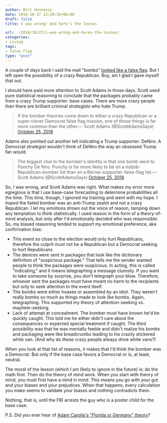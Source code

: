 ```yaml
---
author: Bill Hennessy
date: 2018-10-27 13:20:56+00:00
draft: false
title: I was wrong! And here's the lesson

url:  /2018/10/27/i-was-wrong-and-heres-the-lesson/
categories:
- Living
tags:
- False Flag
type: "post"
---
```





A couple of days back I said the mail "bombs" [looked like a false flag](https://www.hennessysview.com/2018/10/25/looks-like-a-false-flag-event/). But I left open the possibility of a crazy Republican. Boy, am I glad I gave myself that out.







I should have paid more attention to Scott Adams in those days. Scott used pure statistical reasoning to conclude that the packages probably came from a crazy Trump supporter: base cases. There are more crazy people than there are brilliant criminal strategists who hate Trump.







> If the bomber theories come down to either a crazy Republican or a super-clever Democrat false flag mission, one of those things is far more common than the other.— Scott Adams (@ScottAdamsSays) [October 25, 2018](https://twitter.com/ScottAdamsSays/status/1055493472088543234?ref_src=twsrc%5Etfw)
> 
> 







Adams also pointed out another tell indicating a Trump supporter: DeNiro. A Democrat strategist wouldn't think of DeNiro the way an obsessed Trump fan would.







> The biggest clue to the bomber's identity is that one bomb went to Punchy De Niro. Punchy is far more likely to be on a nutjob-Republican-bomber list than on a Bernie-supporter-false-flag list.— Scott Adams (@ScottAdamsSays) [October 25, 2018](https://twitter.com/ScottAdamsSays/status/1055486220459958272?ref_src=twsrc%5Etfw)
> 
> 







So, I was wrong, and Scott Adams was right. What makes my error more egregious is that I use base-case forecasting to determine probabilities all the time. This time, though, I ignored my training and went with my hope. I _hoped_ the failed bomber was an anti-Trump zealot and not a crazy Republican. I let my emotions drown out the voice of reason, tamping down any temptation to think statistically. I used reason in the form of a theory-of-mind analysis, but only after I'd emotionally decided who was responsible. So, my biased reasoning tended to support my emotional preference, aka confirmation bias:





  * This event so close to the election would only hurt Republicans, therefore the culprit must not be a Republican but a Democrat seeking to hurt Republicans  
  * The devices were sent in packages that look like the dictionary definition of "suspicious package." That tells me the sender wanted people to think the packages were suspicious. In acting, this is called "indicating," and it means telegraphing a message clumsily. If you want to take someone by surprise, you don't telegraph your blow. Therefore, whoever sent the packages must have meant no harm to the recipients but only to seek attention to the event itself.  
  * The bombs were either hoaxes or assembled by an idiot. They weren't really bombs so much as things made to look like bombs. Again, telegraphing. This supported my theory of attention-seeking vs. mayhem-seeking.  
  * Lack of attempt at concealment. The bomber must have known he'd be quickly caught. This told me he either didn't care about the consequences or expected special treatment if caught. The third possibility was that he was mentally feeble and didn't realize his bombs and packaging were like breadcrumbs leading to his crazily stickered white van. (And why do these crazy people always drive white vans?)





When you look at that list of reasons, it makes that I'd think the bomber was a Democrat. But only if the base case favors a Democrat or is, at least, neutral.







The moral of the lesson (which I am likely to ignore in the future) is: do the math first. Then do the theory of mind work. When you start with theory of mind, you must first have a mind in mind. This means you go with your gut and your biases and your prejudices. When that happens, every calculation you make seems to validate your biases and nothing contradicts them.







Nothing, that is, until the FBI arrests the guy who is a poster child for the base case.







P.S. Did you ever hear of [Adam Carolla's "Florida or Germany" theory](https://www.urbandictionary.com/define.php?term=germany%20or%20florida)?



